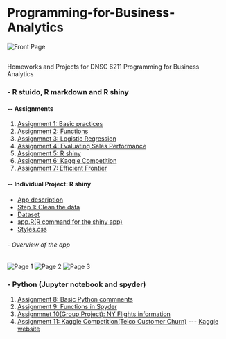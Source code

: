 # Programming-for-Business-Analytics
![Front Page](https://github.com/Abby7LIU/Programming-for-Business-Analytics/blob/master/GWU.png)
##
Homeworks and Projects for DNSC 6211 Programming for Business Analytics

### - R stuido, R markdown and R shiny
#### -- Assignments
1. [Assignment 1: Basic practices](https://github.com/Abby7LIU/Programming-for-Business-Analytics/blob/master/Homework1.R)
2. [Assignment 2: Functions](https://github.com/Abby7LIU/Programming-for-Business-Analytics/blob/master/A02a_G44206031.R)
3. [Assignmnet 3: Logistic Regression](https://github.com/Abby7LIU/Programming-for-Business-Analytics/blob/master/Assignment%203:%20Melvin’s%20Performance%20Anaylsis.pdf)
4. [Assignment 4: Evaluating Sales Performance](https://github.com/Abby7LIU/Programming-for-Business-Analytics/blob/master/A04_G44206031.Rmd)
5. [Assignment 5: R shiny](https://github.com/Abby7LIU/Programming-for-Business-Analytics/blob/master/app.R)
6. [Assignment 6: Kaggle Competition](https://github.com/Abby7LIU/Programming-for-Business-Analytics/blob/master/A06.Rmd)
7. [Assignment 7: Efficient Frontier](https://github.com/Abby7LIU/Programming-for-Business-Analytics/blob/master/Assignment%207.pdf)

#### -- Individual Project: R shiny
- [App description](https://github.com/Abby7LIU/Programming-for-Business-Analytics/blob/master/App%20Description.pdf)
- [Step 1: Clean the data](https://github.com/Abby7LIU/Programming-for-Business-Analytics/blob/master/Clean%20the%20data.R)
- [Dataset](https://github.com/Abby7LIU/Programming-for-Business-Analytics/blob/master/revised.csv)
- [app.R(R command for the shiny app)](https://github.com/Abby7LIU/Programming-for-Business-Analytics/blob/master/app.R)
- [Styles.css](https://github.com/Abby7LIU/Programming-for-Business-Analytics)

###### - Overview of the app
![Page 1](https://github.com/Abby7LIU/Programming-for-Business-Analytics/blob/master/Page%201.png)
![Page 2](https://github.com/Abby7LIU/Programming-for-Business-Analytics/blob/master/Page%202.png)
![Page 3](https://github.com/Abby7LIU/Programming-for-Business-Analytics/blob/master/Page%203.png)

### - Python (Jupyter notebook and spyder)
1. [Assignment 8: Basic Python commnents](https://github.com/Abby7LIU/Programming-for-Business-Analytics/blob/master/A08_G44206031.ipynb)
2. [Assignment 9: Functions in Spyder](https://github.com/Abby7LIU/Programming-for-Business-Analytics/tree/master/Assignment%209)
3. [Assignmnet 10(Group Project): NY Flights information](https://github.com/Abby7LIU/Programming-for-Business-Analytics/blob/master/A10_GROUP1.ipynb)
4. [Assignment 11: Kaggle Competition(Telco Customer Churn)](https://github.com/Abby7LIU/Programming-for-Business-Analytics/blob/master/A11_G44206031.ipynb)
--- [Kaggle website](https://www.kaggle.com/blastchar/telco-customer-churn/home)



